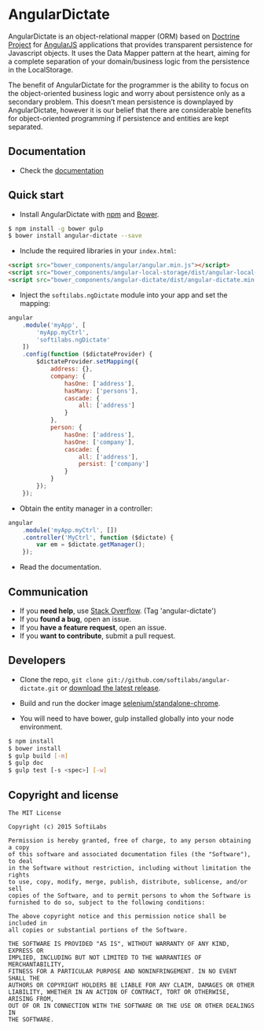 # AngularDictate

AngularDictate is an object-relational mapper (ORM) based on [Doctrine Project](http://www.doctrine-project.org/) for [AngularJS](http://angularjs.org/) applications that provides transparent persistence for Javascript objects. It uses the Data Mapper pattern at the heart, aiming for a complete separation of your domain/business logic from the persistence in the LocalStorage.

The benefit of AngularDictate for the programmer is the ability to focus on the object-oriented business logic and worry about persistence only as a secondary problem. This doesn’t mean persistence is downplayed by AngularDictate, however it is our belief that there are considerable benefits for object-oriented programming if persistence and entities are kept separated.

## Documentation

+ Check the [documentation](https://github.com/softilabs/angular-dictate/blob/master/doc/current.md)


## Quick start

+ Install AngularDictate with [npm](https://www.npmjs.com/) and [Bower](http://bower.io/).

>
```bash
$ npm install -g bower gulp
$ bower install angular-dictate --save
```

+ Include the required libraries in your `index.html`:

>
``` html
<script src="bower_components/angular/angular.min.js"></script>
<script src="bower_components/angular-local-storage/dist/angular-local-storage.min.js"></script>
<script src="bower_components/angular-dictate/dist/angular-dictate.min.js"></script>
```

+ Inject the `softilabs.ngDictate` module into your app and set the mapping:

>
``` js
angular
    .module('myApp', [
        'myApp.myCtrl',
        'softilabs.ngDictate'
    ])
    .config(function ($dictateProvider) {
        $dictateProvider.setMapping({
            address: {},
            company: {
                hasOne: ['address'],
                hasMany: ['persons'],
                cascade: {
                    all: ['address']
                }
            },
            person: {
                hasOne: ['address'],
                hasOne: ['company'],
                cascade: {
                    all: ['address'],
                    persist: ['company']
                }
            }
        });
    });
```

+ Obtain the entity manager in a controller:

>
``` js
angular
    .module('myApp.myCtrl', [])
    .controller('MyCtrl', function ($dictate) {
        var em = $dictate.getManager();
    });
```

+ Read the documentation.

## Communication

- If you **need help**, use [Stack Overflow](http://stackoverflow.com/questions/tagged/angular-dictate). (Tag 'angular-dictate')
- If you **found a bug**, open an issue.
- If you **have a feature request**, open an issue.
- If you **want to contribute**, submit a pull request.

## Developers

+ Clone the repo, `git clone git://github.com/softilabs/angular-dictate.git` or [download the latest release](https://github.com/softilabs/angular-dictate/zipball/master).

+ Build and run the docker image [selenium/standalone-chrome](https://registry.hub.docker.com/u/selenium/standalone-chrome/).

+ You will need to have bower, gulp installed globally into your node environment. 

>
``` bash
$ npm install
$ bower install
$ gulp build [-m]
$ gulp doc
$ gulp test [-s <spec>] [-w]
```

## Copyright and license

```
The MIT License

Copyright (c) 2015 SoftiLabs

Permission is hereby granted, free of charge, to any person obtaining a copy
of this software and associated documentation files (the "Software"), to deal
in the Software without restriction, including without limitation the rights
to use, copy, modify, merge, publish, distribute, sublicense, and/or sell
copies of the Software, and to permit persons to whom the Software is
furnished to do so, subject to the following conditions:

The above copyright notice and this permission notice shall be included in
all copies or substantial portions of the Software.

THE SOFTWARE IS PROVIDED "AS IS", WITHOUT WARRANTY OF ANY KIND, EXPRESS OR
IMPLIED, INCLUDING BUT NOT LIMITED TO THE WARRANTIES OF MERCHANTABILITY,
FITNESS FOR A PARTICULAR PURPOSE AND NONINFRINGEMENT. IN NO EVENT SHALL THE
AUTHORS OR COPYRIGHT HOLDERS BE LIABLE FOR ANY CLAIM, DAMAGES OR OTHER
LIABILITY, WHETHER IN AN ACTION OF CONTRACT, TORT OR OTHERWISE, ARISING FROM,
OUT OF OR IN CONNECTION WITH THE SOFTWARE OR THE USE OR OTHER DEALINGS IN
THE SOFTWARE.
```